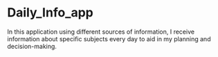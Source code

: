 # Daily_Info_app
In this application using different sources of information, I receive information about specific subjects every day to aid in my planning and decision-making.

